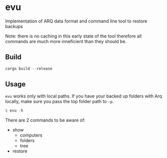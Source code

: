 # evu

Implementation of ARQ data format and command line tool to restore backups

Note: there is no caching in this early state of the tool therefore all commands are much
more inneficient than they should be.

## Build

```rust
cargo build --release
```

## Usage

`evu` works only with local paths. If you have your backed up folders with Arq locally,
make sure you pass the top folder path to `-p`.

```rust
$ evu -h
```

There are 2 commands to be aware of:

- show
  - computers
  - folders
  - tree
- restore
